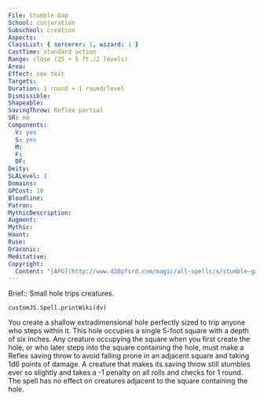 ```yaml
---
File: Stumble Gap
School: conjuration
Subschool: creation
Aspects: 
ClassList: { sorcerer: 1, wizard: 1 }
CastTime: standard action
Range: close (25 + 5 ft./2 levels)
Area: 
Effect: see text
Targets: 
Duration: 1 round + 1 round/level
Dismissible: 
Shapeable: 
SavingThrow: Reflex partial
SR: no
Components:
  V: yes
  S: yes
  M: 
  F: 
  DF: 
Deity: 
SLALevel: 1
Domains: 
GPCost: 10
Bloodline: 
Patron: 
MythicDescription: 
Augment: 
Mythic: 
Haunt: 
Ruse: 
Draconic: 
Meditative: 
Copyright:
  Content: "[APG](http://www.d20pfsrd.com/magic/all-spells/s/stumble-gap)"
---
```

Brief:: Small hole trips creatures.

```dataviewjs
customJS.Spell.printWiki(dv)
```

You create a shallow extradimensional hole perfectly sized to trip anyone who steps within it. This hole occupies a single 5-foot square with a depth of six inches. Any creature occupying the square when you first create the hole, or who later steps into the square containing the hole, must make a Reflex saving throw to avoid falling prone in an adjacent square and taking 1d6 points of damage. A creature that makes its saving throw still stumbles ever so slightly and takes a -1 penalty on all rolls and checks for 1 round. The spell has no effect on creatures adjacent to the square containing the hole.
